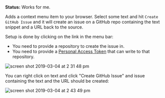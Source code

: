 **Status:** Works for me.

Adds a context menu item to your browser. Select some text and hit `Create GitHub Issue` and it will create an issue on a GitHub repo containing the text snippet and a URL back to the source.

Setup is done by clicking on the link in the menu bar:
* You need to provide a repository to create the issue in.
* You need to provide a [Personal Access Token](https://help.github.com/en/articles/creating-a-personal-access-token-for-the-command-line) that can write to that repository.

![screen shot 2019-03-04 at 2 31 48 pm](https://user-images.githubusercontent.com/74699/53767827-d10a4c00-3e8b-11e9-8e97-4ac61690673b.png)

You can right click on text and click "Create GitHub Issue" and issue containing the text and the URL should be created:

![screen shot 2019-03-04 at 2 43 49 pm](https://user-images.githubusercontent.com/74699/53767875-fac37300-3e8b-11e9-8401-650d0a317f3a.png)
